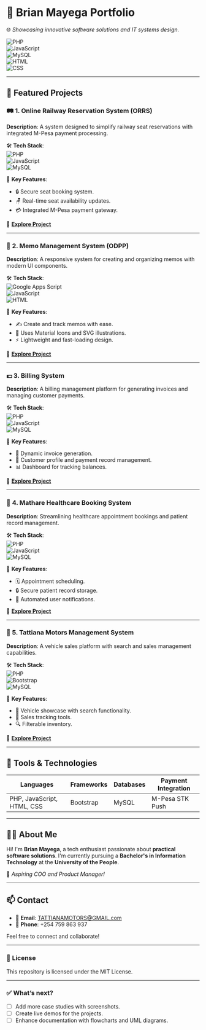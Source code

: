 # 🚀 **Brian Mayega Portfolio**  

🌐 *Showcasing innovative software solutions and IT systems design.*  

![PHP](https://img.shields.io/badge/Code-PHP-8892BF?logo=php&logoColor=white)  
![JavaScript](https://img.shields.io/badge/Code-JavaScript-F7DF1E?logo=javascript&logoColor=black)  
![MySQL](https://img.shields.io/badge/Database-MySQL-4479A1?logo=mysql&logoColor=white)  
![HTML](https://img.shields.io/badge/Frontend-HTML5-E34F26?logo=html5&logoColor=white)  
![CSS](https://img.shields.io/badge/Frontend-CSS3-1572B6?logo=css3&logoColor=white)  

---

## 🌟 **Featured Projects**  

### 🛤 **1. Online Railway Reservation System (ORRS)**  
**Description**: A system designed to simplify railway seat reservations with integrated M-Pesa payment processing.  

🛠️ **Tech Stack**:  
![PHP](https://img.shields.io/badge/-PHP-8892BF?logo=php&logoColor=white)  
![JavaScript](https://img.shields.io/badge/-JavaScript-F7DF1E?logo=javascript&logoColor=black)  
![MySQL](https://img.shields.io/badge/-MySQL-4479A1?logo=mysql&logoColor=white)  

📌 **Key Features**:  
- 🔒 Secure seat booking system.  
- 🪑 Real-time seat availability updates.  
- 💳 Integrated M-Pesa payment gateway.  

🔗 **[Explore Project](./ORRS)**  

---

### 📝 **2. Memo Management System (ODPP)**  
**Description**: A responsive system for creating and organizing memos with modern UI components.  

🛠️ **Tech Stack**:  
![Google Apps Script](https://img.shields.io/badge/-Google%20Apps%20Script-4285F4?logo=google&logoColor=white)  
![JavaScript](https://img.shields.io/badge/-JavaScript-F7DF1E?logo=javascript&logoColor=black)  
![HTML](https://img.shields.io/badge/-HTML5-E34F26?logo=html5&logoColor=white)  

📌 **Key Features**:  
- ✍️ Create and track memos with ease.  
- 🎨 Uses Material Icons and SVG illustrations.  
- ⚡ Lightweight and fast-loading design.  

🔗 **[Explore Project](./MemoManagementSystem)**  

---

### 💵 **3. Billing System**  
**Description**: A billing management platform for generating invoices and managing customer payments.  

🛠️ **Tech Stack**:  
![PHP](https://img.shields.io/badge/-PHP-8892BF?logo=php&logoColor=white)  
![JavaScript](https://img.shields.io/badge/-JavaScript-F7DF1E?logo=javascript&logoColor=black)  
![MySQL](https://img.shields.io/badge/-MySQL-4479A1?logo=mysql&logoColor=white)  

📌 **Key Features**:  
- 🧾 Dynamic invoice generation.  
- 📂 Customer profile and payment record management.  
- 📊 Dashboard for tracking balances.  

🔗 **[Explore Project](./BillingSystem)**  

---

### 🏥 **4. Mathare Healthcare Booking System**  
**Description**: Streamlining healthcare appointment bookings and patient record management.  

🛠️ **Tech Stack**:  
![PHP](https://img.shields.io/badge/-PHP-8892BF?logo=php&logoColor=white)  
![JavaScript](https://img.shields.io/badge/-JavaScript-F7DF1E?logo=javascript&logoColor=black)  
![MySQL](https://img.shields.io/badge/-MySQL-4479A1?logo=mysql&logoColor=white)  

📌 **Key Features**:  
- 🗓️ Appointment scheduling.  
- 🔒 Secure patient record storage.  
- 🔔 Automated user notifications.  

🔗 **[Explore Project](./MathareHealthcare)**  

---

### 🚗 **5. Tattiana Motors Management System**  
**Description**: A vehicle sales platform with search and sales management capabilities.  

🛠️ **Tech Stack**:  
![PHP](https://img.shields.io/badge/-PHP-8892BF?logo=php&logoColor=white)  
![Bootstrap](https://img.shields.io/badge/-Bootstrap-7952B3?logo=bootstrap&logoColor=white)  
![MySQL](https://img.shields.io/badge/-MySQL-4479A1?logo=mysql&logoColor=white)  

📌 **Key Features**:  
- 🚙 Vehicle showcase with search functionality.  
- 💼 Sales tracking tools.  
- 🔍 Filterable inventory.  

🔗 **[Explore Project](./TattianaMotors)**  

---

## 🔧 **Tools & Technologies**  

| **Languages** | **Frameworks** | **Databases** | **Payment Integration** |  
|---------------|----------------|----------------|--------------------------|  
| PHP, JavaScript, HTML, CSS | Bootstrap | MySQL | M-Pesa STK Push |  

---

## 👨‍💻 **About Me**  

Hi! I'm **Brian Mayega**, a tech enthusiast passionate about **practical software solutions**. I'm currently pursuing a **Bachelor's in Information Technology** at the **University of the People**.  

💼 *Aspiring COO and Product Manager!*  

---

## 📫 **Contact**  

- 📧 **Email**: [TATTIANAMOTORS@GMAIL.com](mailto:TATTIANAMOTORS@GMAIL.com)  
- 📱 **Phone**: +254 759 863 937  

Feel free to connect and collaborate!  

---  

### 📜 **License**  
This repository is licensed under the MIT License.  

---

### ✅ What’s next?  
- [ ] Add more case studies with screenshots.  
- [ ] Create live demos for the projects.  
- [ ] Enhance documentation with flowcharts and UML diagrams.  
